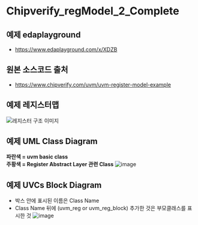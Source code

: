 # Chipverify_regModel_2_Complete


## 예제 edaplayground
* https://www.edaplayground.com/x/XDZB

## 원본 소스코드 출처
* https://www.chipverify.com/uvm/uvm-register-model-example

## 예제 레지스터맵
<img src="https://www.chipverify.com/images/uvm/design.png" alt="레지스터 구조 이미지" />

## 예제 UML Class Diagram

**파란색 = uvm basic class**\
**주황색 = Register Abstract Layer 관련 Class**
![image](https://user-images.githubusercontent.com/12408453/150986090-d6cb7513-77fd-4297-901f-844331a6ae03.png)


## 예제 UVCs Block Diagram
* 박스 안에 표시된 이름은 Class Name
* Class Name 뒤에 (uvm_reg or uvm_reg_block) 추가한 것은 부모클래스를 표시한 것
![image](https://user-images.githubusercontent.com/12408453/150985558-eb24c31c-7454-4093-8895-d256e6eca47d.png)


